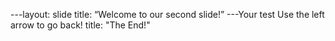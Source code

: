 ---layout: slide
title: “Welcome to our second slide!”
---Your test
Use the left arrow to go back!
title: "The End!"
